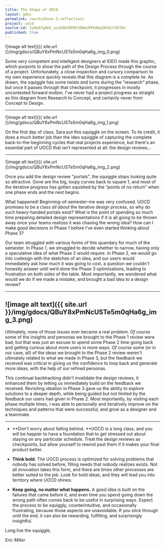 ```yaml
---
title: The Shape of UOCD
layout: gdoc
permalink: /uocd/phase-3-reflection/
project: uocd
source-id: 1yQb4fgA6V_asa5AKUDR9CV0AmJRFKAQa2KS6JrD5lRc
published: true
---
```

![image alt text]({{ site.url }}/img/gdocs/QBuY8xPmNcUSTe5m0qHa6g_img_0.png)

Some very competent and intelligent designers at IDEO made this graphic, which purports to show the path of the Design Process through the course of a project. Unfortunately, a close inspection and cursory comparison to my own experience quickly reveals that this diagram is a complete lie. As drawn, the squiggle has some twists and turns during the "research" phase, but once it passes through that checkpoint, it progresses in mostly uncontested forward motion. I've never had a project progress as straight as this diagram from Research to Concept, and certainly never from Concept to Design.

* * *


![image alt text]({{ site.url }}/img/gdocs/QBuY8xPmNcUSTe5m0qHa6g_img_1.png)

On the first day of class, Sara put this squiggle on the screen. To its credit, it does a much better job than the ideo squiggle of capturing the complete back-to-the-beginning cycles that real projects experience, but there's an essential part of UOCD that isn’t represented at all: the design reviews...

* * *


![image alt text]({{ site.url }}/img/gdocs/QBuY8xPmNcUSTe5m0qHa6g_img_2.png)

Once you add the design review "portals", the squiggle stops looking quite so attractive. Gone are the big, loopy curves back to square 1, and most of the iterative progress has gotten squished by the “points of no return” when one phase ends and the next begins. 

What happened! Beginning-of-semester-me was very confused. UOCD promises to be a class *all about* the iterative design process, so why do such heavy-handed portals exist? What is the point of spending so much time preparing detailed design representations if it is all going to be thrown away once your teams realizes it was chasing the wrong idea? How can I make good decisions in Phase 1 before I've even started thinking about Phase 3?

Our team struggled with various forms of this quandary for much of the semester. In Phase 1, we struggled to decide whether to narrow, having only a speculative idea of what Phase 2 would require. In Phase 2, we would go into codesign with the sketches of an idea, and our users would immediately ask how much it was going to cost, a question we couldn't honestly answer until we’d done the Phase 3 optimizations, leading to frustration on both sides of the table. Most importantly, we wondered what would we do if we made a mistake, and brought a bad idea to a design review?

* * *


## ![image alt text]({{ site.url }}/img/gdocs/QBuY8xPmNcUSTe5m0qHa6g_img_3.png)

Ultimately, none of those issues ever became a real problem. *Of course* some of the insights and personas we brought to the Phase 1 review were bad, but that was just an excuse to spend some Phase 2 time going back and getting curious about more users in more ways. *Of course* some (or in our case, all) of the ideas we brought to the Phase 2 review weren't ultimately related to what we made in Phase 3, but the feedback we received was critical in giving us the confidence to loop back and generate more ideas, with the help of our refined personas. 

This continual backtracking didn't invalidate the design reviews, it enhanced them by letting us immediately build on the feedback we received. Revisiting ideation in Phase 3 gave us the ability to explore solutions to a deeper depth, while being guided but not limited by the feedback our users had given in Phase 2. Most importantly, by visiting each phase multiple times, I was able to personally and iteratively improve on the techniques and patterns that were successful, and grow as a designer and a teammate.

* * *


* **Don't worry about falling behind. **UOCD is a long class, and you will be happier to have a foundation that to get stressed out about staying on any particular schedule. Treat the design reviews as checkpoints, but allow yourself to rewind past them if it makes your final product better.

* **Think bold.** The UOCD process is optimized for solving problems that nobody has solved before, filling needs that nobody realizes exists. Not all innovation takes this form, and there are times other processes are better suited to the job. Look for bold ideas, and they will lead you into territory where UOCD shines.

* **Keep going, no matter what happens.** A good idea is built on the failures that came before it, and even time you spend going down the wrong path often comes back to be useful in surprising ways. Expect the process to be squiggly, counterintuitive, and occasionally frustrating, because those aspects are unavoidable. If you stick through until the end, it can also be rewarding, fulfilling, and surprisingly insightful.

Long live the squiggle,

*Eric Miller*

